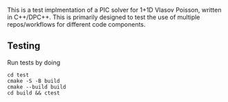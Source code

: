 This is a test implmentation of a PIC solver for 1+1D Vlasov Poisson, written
in C++/DPC++.
This is primarily designed to test the use of multiple repos/workflows for
different code components.

## Testing

Run tests by doing

```
cd test
cmake -S -B build
cmake --build build
cd build && ctest
```
